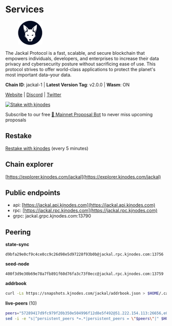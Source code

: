 # Services

<figure><img src="https://raw.githubusercontent.com/kj89/cosmos-images/main/logos/jackal.png" alt=""><figcaption></figcaption></figure>

The Jackal Protocol is a fast, scalable, and secure blockchain that empowers  individuals, developers, and enterprises to increase their data privacy and  cybersecurity posture without sacrificing ease of use. This protocol strives  to offer world-class applications to protect the planet's most important data–your data.

**Chain ID**: jackal-1 | **Latest Version Tag**: v2.0.0 | **Wasm**: ON

[Website](https://jackalprotocol.com) | [Discord](https://discord.com/invite/5GKym3p6rj) | [Twitter](https://twitter.com/Jackal_Protocol)

[![Stake with kjnodes](https://i.ibb.co/cr44Q8j/button-stake-with-kjnodes.png)](https://restake.app/jackal/jklvaloper1tr3wm3mdkz0tda6t7vavqnn7fe2g4un0f67xmt)

Subscribe to our free [🤖 Mainnet Proposal Bot](https://t.me/kjnodes_proposal_bot) to never miss upcoming proposals

## Restake

[Restake with kjnodes](https://restake.app/jackal/jklvaloper1tr3wm3mdkz0tda6t7vavqnn7fe2g4un0f67xmt) (every 5 minutes)
## Chain explorer
[https://explorer.kjnodes.com/jackal](https://explorer.kjnodes.com/jackal)

## Public endpoints

* api: [https://jackal.api.kjnodes.com](https://jackal.api.kjnodes.com)
* rpc: [https://jackal.rpc.kjnodes.com](https://jackal.rpc.kjnodes.com)
* grpc: jackal.grpc.kjnodes.com:13790

## Peering

**state-sync**

```text
d9bfa29e0cf9c4ce0cc9c26d98e5d97228f93b0b@jackal.rpc.kjnodes.com:13756
```

**seed-node**

```text
400f3d9e30b69e78a7fb891f60d76fa3c73f0ecc@jackal.rpc.kjnodes.com:13759
```

**addrbook**
```bash
curl -Ls https://snapshots.kjnodes.com/jackal/addrbook.json > $HOME/.canine/config/addrbook.json
```

**live-peers** (10)
```bash
peers="57289417d9fc979f20b350e504996f12d8e5f492@51.222.154.113:26656,e08efc0b0e15e4d8eacf0f4ed5e52f6e9bdc312d@144.76.97.251:36156,41b808ef1c9a43ef2f4b9b60f66568a2c19bff47@65.108.208.101:28656,d9bfa29e0cf9c4ce0cc9c26d98e5d97228f93b0b@65.109.88.38:13756,7d07a94348e20b698e0ebc264a8fe6f64128368c@198.7.61.46:26656,a877c11ecef83401dcc96c4499874ebc3f13367b@116.202.36.240:10756,d39fecbc409541de13fa644d90066d4dabe08262@95.165.89.222:24475,25cb5dbe3f1615f9867286ce29847f69b1c8ce0c@74.80.180.134:35656,51cbeb39315ef7366b77953ebf6ad905443e6e30@65.109.93.44:17556,f7b5bc8e8eb8a954f9c36ac7c06ff7b9b847c785@167.86.82.140:46656"
sed -i -e "s|^persistent_peers *=.*|persistent_peers = \"$peers\"|" $HOME/.canine/config/config.toml
```
